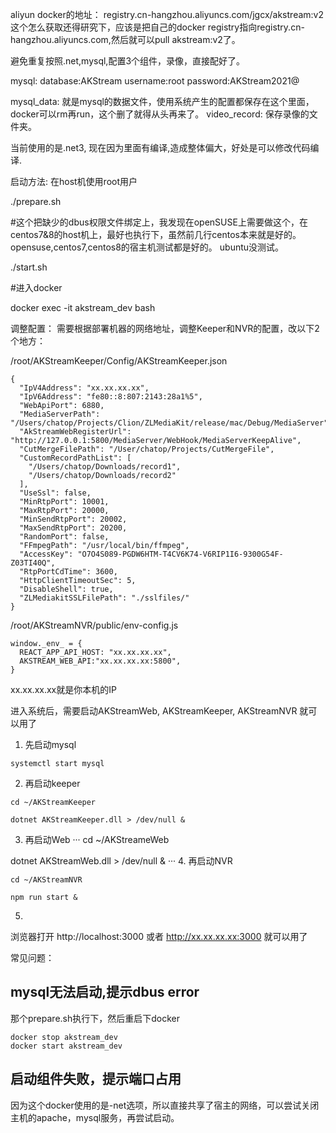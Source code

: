 aliyun docker的地址：
registry.cn-hangzhou.aliyuncs.com/jgcx/akstream:v2
这个怎么获取还得研究下，应该是把自己的docker registry指向registry.cn-hangzhou.aliyuncs.com,然后就可以pull akstream:v2了。

避免重复按照.net,mysql,配置3个组件，录像，直接配好了。

mysql:
database:AKStream
username:root
password:AKStream2021@

mysql_data: 就是mysql的数据文件，使用系统产生的配置都保存在这个里面，docker可以rm再run，这个删了就得从头再来了。
video_record: 保存录像的文件夹。

当前使用的是.net3, 现在因为里面有编译,造成整体偏大，好处是可以修改代码编译.

启动方法:
在host机使用root用户

./prepare.sh

#这个把缺少的dbus权限文件绑定上，我发现在openSUSE上需要做这个，在centos7&8的host机上，最好也执行下，虽然前几行centos本来就是好的。opensuse,centos7,centos8的宿主机测试都是好的。
ubuntu没测试。

./start.sh

#进入docker

docker exec -it akstream_dev bash

调整配置：
需要根据部署机器的网络地址，调整Keeper和NVR的配置，改以下2个地方：

/root/AKStreamKeeper/Config/AKStreamKeeper.json
```
{
  "IpV4Address": "xx.xx.xx.xx",
  "IpV6Address": "fe80::8:807:2143:28a1%5",
  "WebApiPort": 6880,
  "MediaServerPath": "/Users/chatop/Projects/Clion/ZLMediaKit/release/mac/Debug/MediaServer",
  "AkStreamWebRegisterUrl": "http://127.0.0.1:5800/MediaServer/WebHook/MediaServerKeepAlive",
  "CutMergeFilePath": "/User/chatop/Projects/CutMergeFile",
  "CustomRecordPathList": [
    "/Users/chatop/Downloads/record1",
    "/Users/chatop/Downloads/record2"
  ],
  "UseSsl": false,
  "MinRtpPort": 10001,
  "MaxRtpPort": 20000,
  "MinSendRtpPort": 20002,
  "MaxSendRtpPort": 20200,
  "RandomPort": false,
  "FFmpegPath": "/usr/local/bin/ffmpeg",
  "AccessKey": "O7O4S089-PGDW6HTM-T4CV6K74-V6RIP1I6-9300G54F-Z03TI40Q",
  "RtpPortCdTime": 3600,
  "HttpClientTimeoutSec": 5,
  "DisableShell": true,
  "ZLMediakitSSLFilePath": "./sslfiles/"
}
```
/root/AKStreamNVR/public/env-config.js
```
window._env_ = {
  REACT_APP_API_HOST: "xx.xx.xx.xx",
  AKSTREAM_WEB_API:"xx.xx.xx.xx:5800",
}
```
xx.xx.xx.xx就是你本机的IP



进入系统后，需要启动AKStreamWeb, AKStreamKeeper, AKStreamNVR 就可以用了

1. 先启动mysql
```
systemctl start mysql
```
2. 再启动keeper
```
cd ~/AKStreamKeeper

dotnet AKStreamKeeper.dll > /dev/null &
```

3. 再启动Web
···
cd ~/AKStreameWeb

dotnet AKStreamWeb.dll > /dev/null &
···
4. 再启动NVR
```
cd ~/AKStreamNVR

npm run start &
```
5. 
浏览器打开
http://localhost:3000
或者
http://xx.xx.xx.xx:3000
就可以用了


常见问题：

## mysql无法启动,提示dbus error

那个prepare.sh执行下，然后重启下docker
```
docker stop akstream_dev
docker start akstream_dev
```

## 启动组件失败，提示端口占用
因为这个docker使用的是-net选项，所以直接共享了宿主的网络，可以尝试关闭主机的apache，mysql服务，再尝试启动。


